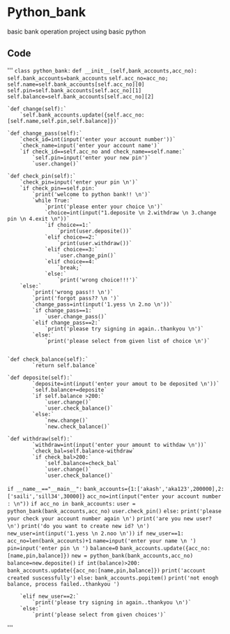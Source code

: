 # Python_bank
basic bank operation project using basic python 
## Code
'''
`class python_bank:`
    `def __init__(self,bank_accounts,acc_no):`
        `self.bank_accounts=bank_accounts`
        `self.acc_no=acc_no;`
        `self.name=self.bank_accounts[self.acc_no][0]`
        `self.pin=self.bank_accounts[self.acc_no][1]`
        `self.balance=self.bank_accounts[self.acc_no][2]`

    `def change(self):`
        `self.bank_accounts.update({self.acc_no:[self.name,self.pin,self.balance]})`
    
    `def change_pass(self):`
        `check_id=int(input('enter your account number'))`
        `check_name=input('enter your account name')`
        `if check_id==self.acc_no and check_name==self.name:`
            `self.pin=input('enter your new pin')`
            `user.change()`
        
    `def check_pin(self):`
        `check_pin=input('enter your pin \n')`
        `if check_pin==self.pin:`
            `print('welcome to python bank!! \n')`
            `while True:`
                `print('please enter your choice \n')`
                `choice=int(input("1.deposite \n 2.withdraw \n 3.change pin \n 4.exit \n"))`
                `if choice==1:`
                    `print(user.deposite())`
                `elif choice==2:`
                    `print(user.withdraw())`
                `elif choice==3:`
                    `user.change_pin()`
                `elif choice==4:`
                    `break;`
                `else:`
                    `print('wrong choice!!!')`
        `else:`
            `print('wrong pass!! \n')`
            `print('forgot pass?? \n ')`
            `change_pass=int(input('1.yess \n 2.no \n'))`
            `if change_pass==1:`
                `user.change_pass()`
            `elif change_pass==2:`
                `print('please try signing in again..thankyou \n')`
            `else:`
                `print('please select from given list of choice \n')`
                
    
    `def check_balance(self):`
            `return self.balance`

    `def deposite(self):`
            `deposite=int(input('enter your amout to be deposited \n'))`
            `self.balance+=deposite`
            `if self.balance >200:`
                `user.change()`
                `user.check_balance()`
            `else:`
                `new.change()`
                `new.check_balance()`

    `def withdraw(self):`
            `withdraw=int(input('enter your amount to withdaw \n'))`
            `check_bal=self.balance-withdraw`
            `if check_bal>200:`
                `self.balance=check_bal`
                `user.change()`
                `user.check_balance()`
        

`if __name__=="__main__":`
    `bank_accounts={1:['akash','aka123',200000],2:['saili','sill34',30000]}`
    `acc_no=int(input("enter your account number : \n"))`
    `if acc_no in bank_accounts:`
        `user = python_bank(bank_accounts,acc_no)`
        `user.check_pin()`
    `else:`
        `print('please your check your account number again \n')`
        `print('are you new user? \n')`
        `print('do you want to create new id? \n')`
        `new_user=int(input('1.yess \n 2.noo \n'))`
        `if new_user==1:`
            `acc_no=len(bank_accounts)+1`
            `name=input('enter your name \n ')`
            `pin=input('enter pin \n ')`
            `balance=0`
            `bank_accounts.update({acc_no:[name,pin,balance]})`
            `new = python_bank(bank_accounts,acc_no)`
            `balance=new.deposite()`
            `if int(balance)>200:`
                `bank_accounts.update({acc_no:[name,pin,balance]})`
                `print('account created suscessfully')`
            `else:`
                `bank_accounts.popitem()`
                `print('not enogh balance, process failed..thankyou ')`
            
        `elif new_user==2:`
            `print('please try signing in again..thankyou \n')`
        `else:`
            `print('please select from given choices')`
    
'''
